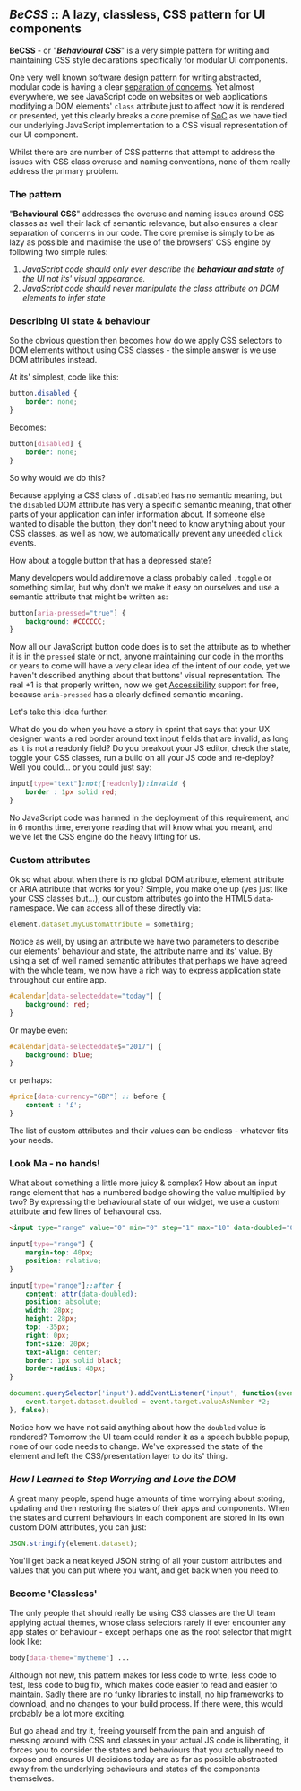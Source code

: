 ## *BeCSS* :: A lazy, classless, CSS pattern for UI components

**BeCSS** - or "_**Behavioural CSS**_" is a very simple pattern for writing and maintaining CSS style declarations specifically for modular UI components.

One very well known software design pattern for writing abstracted, modular code is having a clear [separation of concerns](https://en.wikipedia.org/wiki/Separation_of_concerns).  Yet almost everywhere, we see JavaScript code on websites or web applications modifying a DOM elements' ```class``` attribute just to affect how it is rendered or presented, yet this clearly breaks a core premise of [SoC](https://en.wikipedia.org/wiki/Separation_of_concerns) as we have tied our underlying JavaScript implementation to a CSS visual representation of our UI component.

Whilst there are are number of CSS patterns that attempt to address the issues with CSS class overuse and naming conventions, none of them really address the primary problem.

### The pattern
"**Behavioural CSS**" addresses the overuse and naming issues around CSS classes as well their lack of semantic relevance, but also ensures a clear separation of concerns in our code.  The core premise is simply to be as lazy as possible and maximise the use of the browsers' CSS engine by following two simple rules:

1)	*JavaScript code should only ever describe the **behaviour and state** of the UI not its' visual appearance.*
2)	*JavaScript code should never manipulate the class attribute on DOM elements to infer state*

### Describing UI state & behaviour
So the obvious question then becomes how do we apply CSS selectors to DOM elements without using CSS classes - the simple answer is we use DOM attributes instead.

At its' simplest, code like this:

```css
button.disabled {
	border: none;	
}
```
Becomes:
```css
button[disabled] {
	border: none;	
}
```
So why would we do this?

Because applying a CSS class of ```.disabled``` has no semantic meaning, but the ```disabled``` DOM attribute has very a specific semantic meaning, that other parts of your application can infer information about.  If someone else wanted to disable the button, they don't need to know anything about your CSS classes, as well as now, we automatically prevent any uneeded ```click``` events.

How about a toggle button that has a depressed state?

Many developers would add/remove a class probably called ```.toggle``` or something similar, but why don't we make it easy on ourselves and use a semantic attribute that might be written as:
```css
button[aria-pressed="true"] {
	background: #CCCCCC;
}
```
Now all our JavaScript button code does is to set the attribute as to whether it is in the ```pressed``` state or not, anyone maintaining our code in the months or years to come will have a very clear idea of the intent of our code, yet we haven't described anything about that buttons' visual representation.  The real +1 is that properly written, now we get [Accessibility](https://developer.mozilla.org/en-US/docs/Web/Accessibility/ARIA) support for free, because ```aria-pressed``` has a clearly defined semantic meaning.

Let's take this idea further.

What do you do when you have a story in sprint that says that your UX designer wants a red border around text input fields that are invalid, as long as it is not a readonly field?  Do you breakout your JS editor, check the state, toggle your CSS classes, run a build on all your JS code and re-deploy?  Well you could... or you could just say:
```css
input[type="text"]:not([readonly]):invalid {
	border : 1px solid red;
}
```
No JavaScript code was harmed in the deployment of this requirement, and in 6 months time, everyone reading that will know what you meant, and we've let the CSS engine do the heavy lifting for us.

### Custom attributes
Ok so what about when there is no global DOM attribute, element attribute or ARIA attribute that works for you?  Simple, you make one up (yes just like your CSS classes but...), our custom attributes go into the HTML5 ```data-``` namespace.  We can access all of these directly via: 

```javascript
element.dataset.myCustomAttribute = something;
```

Notice as well, by using an attribute we have two parameters to describe our elements' behaviour and state, the attribute name and its' value.  By using a set of well named semantic attributes that perhaps we have agreed with the whole team, we now have a rich way to express application state throughout our entire app.

```css
#calendar[data-selecteddate="today"] {
	background: red;
}
```
Or maybe even:
```css
#calendar[data-selecteddate$="2017"] {
	background: blue;
}
```
or perhaps:
```css
#price[data-currency="GBP"] :: before {
	content : '£';
}
```

The list of custom attributes and their values can be endless - whatever fits your needs.

### Look Ma - no hands!
What about something a little more juicy & complex?  How about an input range element that has a numbered badge showing the value multiplied by two?  By expressing the behavioural state of our widget, we use a custom attribute and few lines of behavoural css.

```html
<input type="range" value="0" min="0" step="1" max="10" data-doubled="0">
```

```css
input[type="range"] {
	margin-top: 40px;
	position: relative;
}

input[type="range"]::after {
    content: attr(data-doubled);
    position: absolute;
    width: 28px;
    height: 28px;
    top: -35px;
    right: 0px;
    font-size: 20px;
    text-align: center;
    border: 1px solid black;
    border-radius: 40px;
}

```
```javascript
document.querySelector('input').addEventListener('input', function(event){
	event.target.dataset.doubled = event.target.valueAsNumber *2;
}, false);
```

Notice how we have not said anything about how the ```doubled``` value is rendered?  Tomorrow the UI team could render it as a speech bubble popup, none of our code needs to change.  We've expressed the state of the element and left the CSS/presentation layer to do its' thing.


### *How I Learned to Stop Worrying and Love the DOM*
A great many people, spend huge amounts of time worrying about storing, updating and then restoring the states of their apps and components.  When the states and current behaviours in each component are stored in its own custom DOM attributes, you can just:
```javascript
JSON.stringify(element.dataset);
```
You'll get back a neat keyed JSON string of all your custom attributes and values that you can put where you want, and get back when you need to.


### Become 'Classless'
The only people that should really be using CSS classes are the UI team applying actual themes, whose class selectors rarely if ever encounter any app states or behaviour - except perhaps one as the root selector that might look like:
```css
body[data-theme="mytheme"] ...
```

Although not new, this pattern makes for less code to write, less code to test, less code to bug fix, which makes code easier to read and easier to maintain.  Sadly there are no funky libraries to install, no hip frameworks to download, and no changes to your build process.  If there were, this would probably be a lot more exciting.

But go ahead and try it, freeing yourself from the pain and anguish of messing around with CSS and classes in your actual JS code is liberating, it forces you to consider the states and behaviours that you actually need to expose and ensures UI decisions today are as far as possible abstracted away from the underlying behaviours and states of the components themselves.

